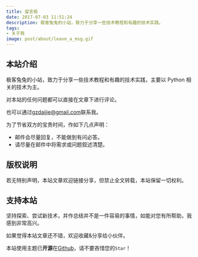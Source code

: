 ```yaml
---
title: 留言板
date: 2017-07-03 11:51:24
description: 极客兔兔的小站，致力于分享一些技术教程和有趣的技术实践。
tags:
- 关于我
image: post/about/leave_a_msg.gif
---
```


## 本站介绍

极客兔兔的小站，致力于分享一些技术教程和有趣的技术实践，主要以 Python 相关的技术为主。

对本站的任何问题都可以直接在文章下进行评论。

也可以通过[gzdaijie@gmail.com](mailto:极客兔兔<gzdaijie@gmail.com>?subject=【来自】极客兔兔的博客)联系我。

为了节省双方的宝贵时间，作如下几点声明：

- 邮件会尽量回复，不能做到有问必答。
- 请尽量在邮件中将需求或问题叙述清楚。

## 版权说明

若无特别声明，本站文章欢迎链接分享，但禁止全文转载，本站保留一切权利。

## 支持本站

坚持探索、尝试新技术，并作总结并不是一件容易的事情，如能对您有所帮助，我感到非常高兴。

如果觉得本站文章还不错，欢迎收藏&分享给小伙伴。

本站使用主题已**开源**在[Github](https://github.com/geektutu/hexo-theme-geektutu)，请不要吝惜您的`Star`！
